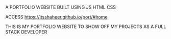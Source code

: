 A PORTFOLIO WEBSITE BUILT USING JS HTML CSS

ACCESS https://itsshaheer.github.io/port/#home

THIS IS MY PORTFOLIO WEBSITE TO SHOW OFF MY PROJECTS AS A FULL STACK DEVELOPER 
